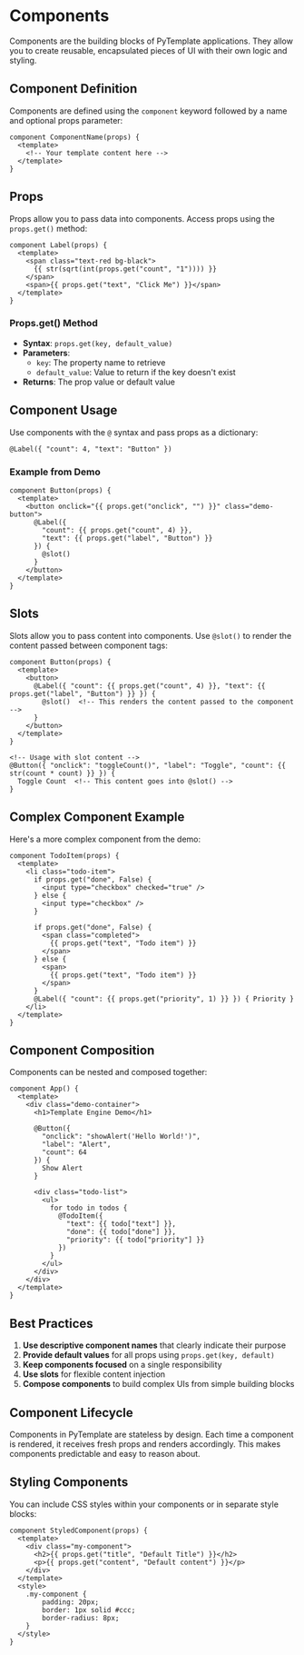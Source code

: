 # Components

Components are the building blocks of PyTemplate applications. They allow you to create reusable, encapsulated pieces of UI with their own logic and styling.

## Component Definition

Components are defined using the `component` keyword followed by a name and optional props parameter:

```pytempl
component ComponentName(props) {
  <template>
    <!-- Your template content here -->
  </template>
}
```

## Props

Props allow you to pass data into components. Access props using the `props.get()` method:

```pytempl
component Label(props) {
  <template>
    <span class="text-red bg-black">
      {{ str(sqrt(int(props.get("count", "1")))) }}
    </span>
    <span>{{ props.get("text", "Click Me") }}</span>
  </template>
}
```

### Props.get() Method

- **Syntax**: `props.get(key, default_value)`
- **Parameters**:
  - `key`: The property name to retrieve
  - `default_value`: Value to return if the key doesn't exist
- **Returns**: The prop value or default value

## Component Usage

Use components with the `@` syntax and pass props as a dictionary:

```pytempl
@Label({ "count": 4, "text": "Button" })
```

### Example from Demo

```pytempl
component Button(props) {
  <template>
    <button onclick="{{ props.get("onclick", "") }}" class="demo-button">
      @Label({ 
        "count": {{ props.get("count", 4) }}, 
        "text": {{ props.get("label", "Button") }} 
      }) {
        @slot()
      }
    </button>
  </template>
}
```

## Slots

Slots allow you to pass content into components. Use `@slot()` to render the content passed between component tags:

```pytempl
component Button(props) {
  <template>
    <button>
      @Label({ "count": {{ props.get("count", 4) }}, "text": {{ props.get("label", "Button") }} }) {
        @slot()  <!-- This renders the content passed to the component -->
      }
    </button>
  </template>
}

<!-- Usage with slot content -->
@Button({ "onclick": "toggleCount()", "label": "Toggle", "count": {{ str(count * count) }} }) {
  Toggle Count  <!-- This content goes into @slot() -->
}
```

## Complex Component Example

Here's a more complex component from the demo:

```pytempl
component TodoItem(props) {
  <template>
    <li class="todo-item">
      if props.get("done", False) {
        <input type="checkbox" checked="true" />
      } else {
        <input type="checkbox" />
      }

      if props.get("done", False) {
        <span class="completed">
          {{ props.get("text", "Todo item") }}
        </span>  
      } else {
        <span>
          {{ props.get("text", "Todo item") }}
        </span>
      }
      @Label({ "count": {{ props.get("priority", 1) }} }) { Priority }
    </li>
  </template>
}
```

## Component Composition

Components can be nested and composed together:

```pytempl
component App() {
  <template>
    <div class="demo-container">
      <h1>Template Engine Demo</h1>
      
      @Button({
        "onclick": "showAlert('Hello World!')",
        "label": "Alert", 
        "count": 64
      }) {
        Show Alert
      }
      
      <div class="todo-list">
        <ul>
          for todo in todos {
            @TodoItem({
              "text": {{ todo["text"] }},
              "done": {{ todo["done"] }}, 
              "priority": {{ todo["priority"] }}
            })
          }
        </ul>
      </div>
    </div>
  </template>
}
```

## Best Practices

1. **Use descriptive component names** that clearly indicate their purpose
2. **Provide default values** for all props using `props.get(key, default)`
3. **Keep components focused** on a single responsibility
4. **Use slots** for flexible content injection
5. **Compose components** to build complex UIs from simple building blocks

## Component Lifecycle

Components in PyTemplate are stateless by design. Each time a component is rendered, it receives fresh props and renders accordingly. This makes components predictable and easy to reason about.

## Styling Components

You can include CSS styles within your components or in separate style blocks:

```pytempl
component StyledComponent(props) {
  <template>
    <div class="my-component">
      <h2>{{ props.get("title", "Default Title") }}</h2>
      <p>{{ props.get("content", "Default content") }}</p>
    </div>
  </template>
  <style>
    .my-component {
        padding: 20px;
        border: 1px solid #ccc;
        border-radius: 8px;
    }
  </style>
}

```
